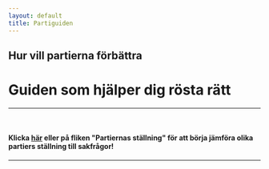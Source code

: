 ```yaml
---
layout: default
title: Partiguiden
---
```

  <div class="jumbotron text-center" id="hemjumbotron">
    <h2 class="noMargin"> Hur vill partierna förbättra 
        <span class="element" id="typeText"></span> 
        <span class="typed-cursor"></span>
      </h2>
  </div>
  <div class="container">
    <div class="row">
      <div class="col-sm-8 col-sm-offset-2 text-center">
        <h1  class="boxTitle">Guiden som hjälper dig rösta rätt</h1>
        <hr class="lineLarge">
        <h4>Klicka <a href="/partiernas-standpunkter.html">här</a> eller på fliken "Partiernas ställning" för att börja jämföra olika partiers ställning till sakfrågor!</h4>
        <hr class="lineMedium">
      </div>
    </div>
    <!--
    <div class="row">
      <div class="col-sm-4 col-sm-offset-4 text-center">
        <h4 class="boxTitle">Populära frågor</h4>
          <hr class="line">
        <ul class="list-unstyled">
          <li>lorem</li>
          <li>ipsum</li>
          <li>dolor</li>
          <li>sit</li>
          <li>amet</li>
        </ul>
      </div>
    </div>
    -->
  </div>

